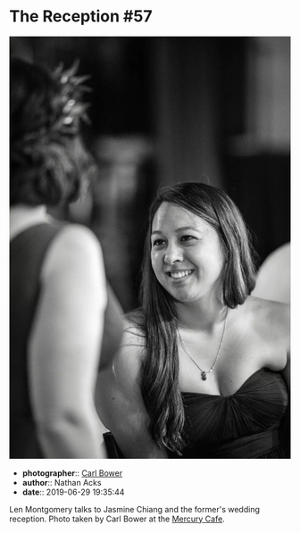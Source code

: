 # The Reception \#57

![Len Montgomery talks to Jasmine Chiang](assets/2019-06-29-set-3-the-reception-57.webp)

* **photographer**:: [Carl Bower](https://carlbowerphotos.com)
* **author**:: Nathan Acks
* **date**:: 2019-06-29 19:35:44

Len Montgomery talks to Jasmine Chiang and the former's wedding reception. Photo taken by Carl Bower at the [Mercury Cafe](http://mercurycafe.com).
